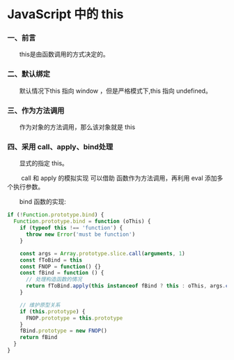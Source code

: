 # JavaScript 中的 this 

### 一、前言

  &emsp;&emsp;this是由函数调用的方式决定的。

### 二、默认绑定

  &emsp;&emsp;默认情况下this 指向 window ，但是严格模式下,this 指向 undefined。

### 三、作为方法调用

  &emsp;&emsp;作为对象的方法调用，那么该对象就是 this

### 四、采用 call、apply、bind处理

  &emsp;&emsp;显式的指定 this。

  &emsp;&emsp; call 和 apply 的模拟实现 可以借助 函数作为方法调用，再利用 eval 添加多个执行参数。

  &emsp;&emsp;bind 函数的实现:

```JavaScript
if (!Function.prototype.bind) {
  Function.prototype.bind = function (oThis) {
    if (typeof this !== 'function') {
      throw new Error('must be function')
    }

    const args = Array.prototype.slice.call(arguments, 1)
    const fToBind = this
    const FNOP = function() {}
    const fBind = function () {
      // 处理构造函数的情况
      return fToBind.apply(this instanceof fBind ? this : oThis, args.concat(Array.prototype.slice.call(arguments)))
    }

    // 维护原型关系
    if (this.prototype) {
      FNOP.prototype = this.prototype
    }
    fBind.prototype = new FNOP()
    return fBind
  }
}
```
